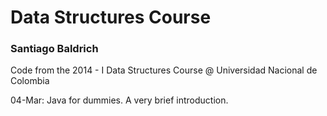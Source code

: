 Data Structures Course<br/><h3>Santiago Baldrich</h3>
=======

Code from the 2014 - I Data Structures Course @ Universidad Nacional de Colombia

04-Mar: Java for dummies. A very brief introduction.
